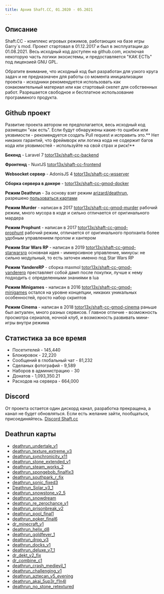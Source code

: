 ```yaml
---
title: Архив Shaft.CC, 01.2020 - 05.2021
---
```


## Описание

Shaft.CC - комплекс игровых режимов, работающих на базе игры Garry`s mod. Проект стартовал в 01.12.2017 и был в эксплуатации до 01.08.2021. Весь исходный код доступен на github.com, исключая некоторую часть логики экосистемы, и предоставляется "КАК ЕСТЬ" под лицензией GNU GPL.

Обратите внимание, что исходный код был разработан для узкого круга задач и не предназначен для работы со момента инициализации проекта \- исходники рекомендуется использовать как ознакомительный материал или как стартовый скелет для собственных работ. Разрешается свободное и бесплатное использование программного продукта.

## Github проект

Развитие проекта автором не предполагается, весь исходный код размещен "как есть". Если будут обнаружены какие\-то ошибки или уязвимости \- рекомендуется создать Pull request и исправить это.** Нет никаких гарантий, что фреймворк или логика кода не содержит багов кода или уязвимостей \- используйте на свой страх и риск!**

**Бекенд** \- Laravel 7 [totor13x/shaft-cc-backend](https://github.com/totor13x/shaft-cc-backend)

**Фронтенд** \- NuxtJS [totor13x/shaft-cc-frontend](https://github.com/totor13x/shaft-cc-frontend)

**Websocket сервер** \- AdonisJS 4 [totor13x/shaft-cc-wsserver](https://github.com/totor13x/shaft-cc-wsserver)

**Сборка сервера в докере** - [totor13x/shaft-cc-gmod-docker](https://github.com/totor13x/shaft-cc-gmod-docker)

**Режим Deathrun** \- За основу взят режим [arizard/deathrun](https://github.com/Arizard/deathrun), разрешено [пользоваться картами](#deathrun-карты)

**Режим Murder** \- написан в 2017 [totor13x/shaft-cc-gmod-murder](https://github.com/totor13x/shaft-cc-gmod-murder) рабочий режим, много мусора в коде и сильно отличается от оригинального мардера

**Режим Prophunt** \- написан в 2017 [totor13x/shaft-cc-gmod-prophunt](https://github.com/totor13x/shaft-cc-gmod-prophunt) рабочий режим, отличается от оригинального пропханта более удобным управлением пропом и хантером

**Режим Star Wars RP** \- написан в 2019 [totor13x/shaft-cc-gmod-starwarsrp](https://github.com/totor13x/shaft-cc-gmod-starwarsrp) основная идея \- иммерсивное управление, минусы: не сильно модульный, то есть заточен именно под Star Wars RP

**Режим YandereRP** \- сборка maxmol [totor13x/shaft-cc-gmod-yandererp](https://github.com/totor13x/shaft-cc-gmod-yandererp) преставляет собой дамп после покупки, лучше к нему подходить с определенными знаниями в lua

**Режим Minigames** \- написан в 2016 [totor13x/shaft-cc-gmod-minigames](https://github.com/totor13x/shaft-cc-gmod-minigames) остался на уровне концепции, никаких уникальных особенностей, просто набор скриптов

**Режим Cinema** \- написан в 2018 [totor13x/shaft-cc-gmod-cinema](https://github.com/totor13x/shaft-cc-gmod-cinema) раньше был актуален, много разных сервисов. Главное отличие \- возможность просмотра сериалов, ночной клуб, и возможность развивать мини-игры внутри режима

## Статистика за все время

- Посетителей \- 145,440
- Блокировок \- 22,220
- Сообщений в глобальный чат \- 81,232
- Сделаных фотографий \- 9,589
- Наборов в администрацию \- 30
- Донатов \- 1,093,350.21
- Расходов на сервера \- 664,000

## Discord

От проекта остается один дискорд канал, разработка прекращена, а канал не будет обновляться. Если есть желание зайти, пообщаться, присоединяйтесь. [Discord Shaft.cc](https://discord.gg/J6W3cFU)

## Deathrun карты

- [deathrun\_undertale\_v1](https://steamcommunity.com/sharedfiles/filedetails/?id=2554554875)
- [deathrun\_texture\_extreme_v3](https://steamcommunity.com/sharedfiles/filedetails/?id=2554554669)
- [deathrun\_synchronicity\_x11](https://steamcommunity.com/sharedfiles/filedetails/?id=2554554547)
- [deathrun\_stone\_extended_v1](https://steamcommunity.com/sharedfiles/filedetails/?id=2554554379)
- [deathrun\_steam\_works_2](https://steamcommunity.com/sharedfiles/filedetails/?id=2554554290)
- [deathrun\_spongebob\_finalfix3](https://steamcommunity.com/sharedfiles/filedetails/?id=2554554121)
- [deathrun\_southpark\_r_fix](https://steamcommunity.com/sharedfiles/filedetails/?id=2554553944)
- [deathrun\_sonic\_fixed3](https://steamcommunity.com/sharedfiles/filedetails/?id=2554553652)
- [Deathrun\_Solar\_v3_1](https://steamcommunity.com/sharedfiles/filedetails/?id=2554553425)
- [deathrun\_snowstone\_v2_5](https://steamcommunity.com/sharedfiles/filedetails/?id=2554553105)
- [deathrun_snowdream](https://steamcommunity.com/sharedfiles/filedetails/?id=2554552873)
- [deathrun\_re\_zerochance_v1](https://steamcommunity.com/sharedfiles/filedetails/?id=2554552595)
- [deathrun\_prisonbreak\_v2](https://steamcommunity.com/sharedfiles/filedetails/?id=2554552493)
- [deathrun\_pool\_final1](https://steamcommunity.com/sharedfiles/filedetails/?id=2554552319)
- [deathrun\_poker\_final6](https://steamcommunity.com/sharedfiles/filedetails/?id=2554552120)
- [dr\_minecraft\_v1](https://steamcommunity.com/sharedfiles/filedetails/?id=2554551974)
- [deathrun\_helix\_d8](https://steamcommunity.com/sharedfiles/filedetails/?id=2554551455)
- [deathrun\_goldfever\_1](https://steamcommunity.com/sharedfiles/filedetails/?id=2554551140)
- [deathrun\_drop\_v3](https://steamcommunity.com/sharedfiles/filedetails/?id=2554551023)
- [deathrun\_docks\_v1](https://steamcommunity.com/sharedfiles/filedetails/?id=2554550932)
- [deathrun\_deluxe\_v7_1](https://steamcommunity.com/sharedfiles/filedetails/?id=2554550769)
- [dr\_dekt\_v2_fix](https://steamcommunity.com/sharedfiles/filedetails/?id=2554550621)
- [dr\_combine\_c1](https://steamcommunity.com/sharedfiles/filedetails/?id=2554550493)
- [deathrun\_crash\_medievil_1](https://steamcommunity.com/sharedfiles/filedetails/?id=2554534108)
- [deathrun\_challenging\_v1](https://steamcommunity.com/sharedfiles/filedetails/?id=2554531820)
- [deathrun\_aztecan\_v5_evening](https://steamcommunity.com/sharedfiles/filedetails/?id=2554529642)
- [deathrun\_akai\_5up3r_f1n4l](https://steamcommunity.com/sharedfiles/filedetails/?id=2554526501)
- [deathrun\_no\_stone_retextured](https://steamcommunity.com/sharedfiles/filedetails/?id=2554395347)
